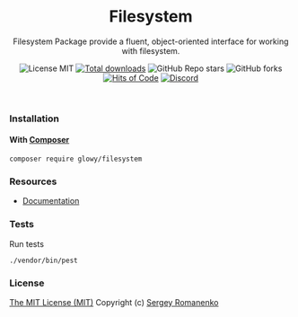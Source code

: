 <h1 align="center">Filesystem</h1>
<p align="center">
Filesystem Package provide a fluent, object-oriented interface for working with filesystem.
</p>

<p align="center">
<img src="https://img.shields.io/badge/license-MIT-blue.svg?label=License" alt="License MIT"> <a href="https://packagist.org/packages/glowy/filesystem"><img src="https://poser.pugx.org/glowy/filesystem/downloads" alt="Total downloads"></a> <img alt="GitHub Repo stars" src="https://img.shields.io/github/stars/glowyphp/filesystem?label=Stars"> <img alt="GitHub forks" src="https://img.shields.io/github/forks/glowyphp/filesystem?label=Forks"> <a href="https://hitsofcode.com"><img alt="Hits of Code" src="https://hitsofcode.com/github/glowyphp/filesystem?branch=4.x"></a> <a href="https://discord.gg/ewQkqgfBAc"><img src="https://img.shields.io/discord/423097982498635778.svg?logo=discord&label=Discord%20Chat" alt="Discord"></a>
</p>


<br>

### Installation

#### With [Composer](https://getcomposer.org)

```
composer require glowy/filesystem
```

### Resources
* [Documentation](https://awilum.github.io/glowyphp/filesystem)

### Tests

Run tests

```
./vendor/bin/pest
```

### License
[The MIT License (MIT)](https://github.com/glowyphp/filesystem/blob/master/LICENSE)
Copyright (c) [Sergey Romanenko](https://github.com/Awilum)
